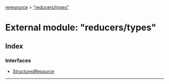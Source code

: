 [reresource](../README.md) > ["reducers/types"](../modules/_reducers_types_.md)

# External module: "reducers/types"

## Index

### Interfaces

* [StructuredResource](../interfaces/_reducers_types_.structuredresource.md)

---

